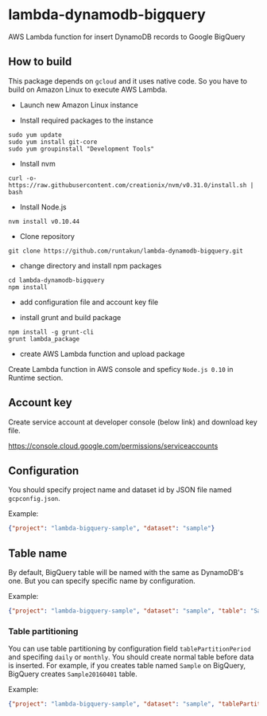 # lambda-dynamodb-bigquery

AWS Lambda function for insert DynamoDB records to Google BigQuery

## How to build

This package depends on `gcloud` and it uses native code. So you have to build on Amazon Linux to execute AWS Lambda.

- Launch new Amazon Linux instance

- Install required packages to the instance

```shell
sudo yum update
sudo yum install git-core
sudo yum groupinstall "Development Tools"
```

- Install nvm

```shell
curl -o- https://raw.githubusercontent.com/creationix/nvm/v0.31.0/install.sh | bash
```

- Install Node.js

```shell
nvm install v0.10.44
```

- Clone repository

```shell
git clone https://github.com/runtakun/lambda-dynamodb-bigquery.git
```

- change directory and install npm packages

```shell
cd lambda-dynamodb-bigquery
npm install
```

- add configuration file and account key file

- install grunt and build package

```shell
npm install -g grunt-cli
grunt lambda_package
```

- create AWS Lambda function and upload package

Create Lambda function in AWS console and speficy `Node.js 0.10` in Runtime section.

## Account key

Create service account at developer console (below link) and download key file.

https://console.cloud.google.com/permissions/serviceaccounts

## Configuration

You should specify project name and dataset id by JSON file named `gcpconfig.json`.

Example:

```json
{"project": "lambda-bigquery-sample", "dataset": "sample"}
```

## Table name

By default, BigQuery table will be named with the same as DynamoDB's one. But you can specify specific name by configuration.


Example:

```json
{"project": "lambda-bigquery-sample", "dataset": "sample", "table": "Sample"}
```


### Table partitioning

You can use table partitioning by configuration field `tablePartitionPeriod` and specifing `daily` or `monthly`. You should create normal table before data is inserted. For example, if you creates table named `Sample` on BigQuery, BigQuery creates `Sample20160401` table.

Example:

```json
{"project": "lambda-bigquery-sample", "dataset": "sample", "tablePartitionPeriod": "monthly"}
```
